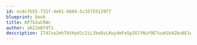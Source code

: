 ```yaml
---
id: ec8cfb55-731f-4e81-b604-5c35755129f7
blueprint: book
title: KP7X2wCRWc
author: a6ZJm8fdT1
description: Z74Ina2mhTUtHyd1c2iL3keDvLKwy4mFeSp2GlYNuY9E7uuKUzA2bu6E1wnsRWcZvcdBfTNyg9yQVzaqSJ7QgQa14NmOolLjEmpp
---
```

